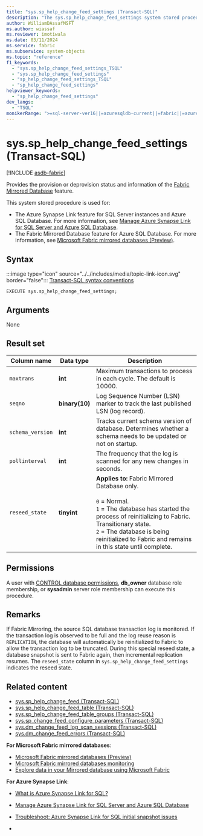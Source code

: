 ```yaml
---
title: "sys.sp_help_change_feed_settings (Transact-SQL)"
description: "The sys.sp_help_change_feed_settings system stored procedure returns state information for Microsoft Fabric Mirroring."
author: WilliamDAssafMSFT
ms.author: wiassaf
ms.reviewer: imotiwala
ms.date: 03/11/2024
ms.service: fabric
ms.subservice: system-objects
ms.topic: "reference"
f1_keywords:
  - "sys.sp_help_change_feed_settings_TSQL"
  - "sys.sp_help_change_feed_settings"
  - "sp_help_change_feed_settings_TSQL"
  - "sp_help_change_feed_settings"
helpviewer_keywords:
  - "sp_help_change_feed_settings"
dev_langs:
  - "TSQL"
monikerRange: ">=sql-server-ver16||=azuresqldb-current||=fabric||=azure-sqldw-latest"
---
```

# sys.sp_help_change_feed_settings (Transact-SQL)

[!INCLUDE [asdb-fabric](../../includes/applies-to-version/asdb-fabric.md)]

Provides the provision or deprovision status and information of the [Fabric Mirrored Database](/fabric/database/mirrored-database/overview) feature.

This system stored procedure is used for:

- The Azure Synapse Link feature for SQL Server instances and Azure SQL Database. For more information, see [Manage Azure Synapse Link for SQL Server and Azure SQL Database](../../sql-server/synapse-link/synapse-link-sql-server-change-feed-manage.md).
- The Fabric Mirrored Database feature for Azure SQL Database. For more information, see [Microsoft Fabric mirrored databases (Preview)](/fabric/database/mirrored-database/overview).

## Syntax

:::image type="icon" source="../../includes/media/topic-link-icon.svg" border="false"::: [Transact-SQL syntax conventions](../../t-sql/language-elements/transact-sql-syntax-conventions-transact-sql.md)

```syntaxsql
EXECUTE sys.sp_help_change_feed_settings;
```

## Arguments

None

## Result set

| Column name | Data type | Description |
| --- | --- | --- |
| `maxtrans` |**int**| Maximum transactions to process in each cycle. The default is 10000. |
| `seqno` |**binary(10)**|Log Sequence Number (LSN) marker to track the last published LSN (log record).|
| `schema_version` |**int**| Tracks current schema version of database. Determines whether a schema needs to be updated or not on startup. |
| `pollinterval` |**int**| The frequency that the log is scanned for any new changes in seconds.|
| `reseed_state` | **tinyint** | **Applies to:** Fabric Mirrored Database only.<br /><br />`0` = Normal.<br />`1` = The database has started the process of reinitializing to Fabric. Transitionary state.<br />`2` = The database is being reinitialized to Fabric and remains in this state until complete.|  

## Permissions

A user with [CONTROL database permissions](../security/permissions-database-engine.md), **db_owner** database role membership, or **sysadmin** server role membership can execute this procedure.

## Remarks

If Fabric Mirroring, the source SQL database transaction log is monitored. If the transaction log is observed to be full and the log reuse reason is `REPLICATION`, the database will automatically be reinitialized to Fabric to allow the transaction log to be truncated. During this special reseed state, a database snapshot is sent to Fabric again, then incremental replication resumes. The `reseed_state` column in `sys.sp_help_change_feed_settings` indicates the reseed state.

## Related content

- [sys.sp_help_change_feed (Transact-SQL)](sp-help-change-feed.md)
- [sys.sp_help_change_feed_table (Transact-SQL)](sp-help-change-feed-table.md)
- [sys.sp_help_change_feed_table_groups (Transact-SQL)](sp-help-change-feed-table-groups.md)
- [sys.sp_change_feed_configure_parameters (Transact-SQL)](sp-change-feed-configure-parameters.md)
- [sys.dm_change_feed_log_scan_sessions (Transact-SQL)](../system-dynamic-management-views/sys-dm-change-feed-log-scan-sessions.md)
- [sys.dm_change_feed_errors (Transact-SQL)](../system-dynamic-management-views/sys-dm-change-feed-errors.md)

**For Microsoft Fabric mirrored databases**:

- [Microsoft Fabric mirrored databases (Preview)](/fabric/database/mirrored-database/overview)
- [Microsoft Fabric mirrored databases monitoring](/fabric/database/mirrored-database/monitor)
- [Explore data in your Mirrored database using Microsoft Fabric](/fabric/database/mirrored-database/explore)

**For Azure Synapse Link**:

- [What is Azure Synapse Link for SQL?](/azure/synapse-analytics/synapse-link/sql-synapse-link-overview)
- [Manage Azure Synapse Link for SQL Server and Azure SQL Database](../../sql-server/synapse-link/synapse-link-sql-server-change-feed-manage.md)

- [Troubleshoot: Azure Synapse Link for SQL initial snapshot issues](/azure/synapse-analytics/synapse-link/troubleshoot/troubleshoot-sql-snapshot-issues)
- 